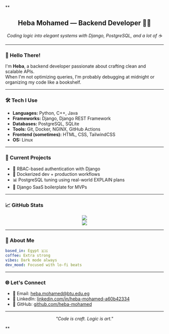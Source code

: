 **
<!-- 🌙 Sleek Minimal GitHub README | Heba Mohamed -->

<h2 align="center">Heba Mohamed — Backend Developer 👩‍💻</h2>
<p align="center"><i>Coding logic into elegant systems with Django, PostgreSQL, and a lot of ☕</i></p>

---

### 👋 Hello There!

I'm **Heba**, a backend developer passionate about crafting clean and scalable APIs.  
When I'm not optimizing queries, I'm probably debugging at midnight or organizing my code like a bookshelf.

---

### 🛠 Tech I Use

- **Languages:** Python, C++, Java  
- **Frameworks:** Django, Django REST Framework  
- **Databases:** PostgreSQL, SQLite  
- **Tools:** Git, Docker, NGINX, GitHub Actions  
- **Frontend (sometimes):** HTML, CSS, TailwindCSS  
- **OS:** Linux

---

### 📌 Current Projects

- 🔐 RBAC-based authentication with Django  
- 🐳 Dockerized dev + production workflows  
- 📊 PostgreSQL tuning using real-world EXPLAIN plans  
- 🧰 Django SaaS boilerplate for MVPs

---

### 📈 GitHub Stats

<p align="center">
  <img src="https://github-readme-stats.vercel.app/api?username=heba-mohamed&show_icons=true&theme=default&hide_border=false" />
  <br/>
  <img src="https://github-readme-stats.vercel.app/api/top-langs/?username=heba-mohamed&layout=compact&theme=default" />
</p>

---

### 💬 About Me

```yaml
based_in: Egypt 🇪🇬
coffee: Extra strong
vibes: Dark mode always
dev_mood: Focused with lo-fi beats
```

---

### 🌐 Let's Connect

- 💌 Email: [heba.mohamed@btu.edu.eg](mailto:heba.mohamed@btu.edu.eg)  
- 💼 LinkedIn: [linkedin.com/in/heba-mohamed-a60b42334](https://linkedin.com/in/heba-mohamed-a60b42334)  
- 🐙 GitHub: [github.com/heba-mohamed](https://github.com/heba-mohamed)

---

<p align="center"><i>"Code is craft. Logic is art."</i></p>
**
